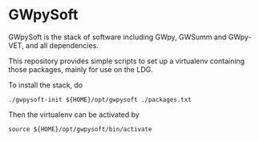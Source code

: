 GWpySoft
========

GWpySoft is the stack of software including GWpy, GWSumm and GWpy-VET, and all dependencies.

This repository provides simple scripts to set up a virtualenv containing those packages, mainly for use on the LDG.

To install the stack, do
```
./gwpysoft-init ${HOME}/opt/gwpysoft ./packages.txt
```
Then the virtualenv can be activated by
```
source ${HOME}/opt/gwpysoft/bin/activate
```

